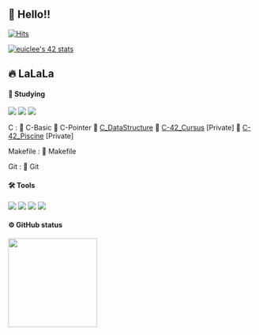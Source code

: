 ## 👋 Hello!!
[![Hits](https://hits.seeyoufarm.com/api/count/incr/badge.svg?url=https%3A%2F%2Fgithub.com%2Fleechan02&count_bg=%2379C83D&title_bg=%23555555&icon=&icon_color=%23E7E7E7&title=hits&edge_flat=false)](https://hits.seeyoufarm.com)

<a href="https://github.com/JaeSeoKim/badge42"><img src="https://badge42.vercel.app/api/v2/cl6ysj3sp00060glcerh5edx6/stats?cursusId=21&coalitionId=86" alt="euiclee's 42 stats" /></a>

## 🔥 LaLaLa

#### 📝 Studying
<img src="https://img.shields.io/badge/C-A8B9CC?style=flat&logo=C&logoColor=white"/> <img src="https://img.shields.io/badge/Makefile-4285F4?style=flat&logo=files&logoColor=white"/> <img src="https://img.shields.io/badge/Git-F05032?style=flat&logo=git&logoColor=white"/>

C : 
📌 C-Basic
📌 C-Pointer
📌 [C_DataStructure](https://github.com/leechan02/C_DataStructure)
📌 [C-42_Cursus](https://github.com/leechan02/42cursus) [Private]
📌 [C-42_Piscine](https://github.com/leechan02/C_Piscine) [Private]

Makefile : 
📌 Makefile

Git : 
📌 Git

#### 🛠 Tools
 <img src="https://img.shields.io/badge/Visual Studio Code-007ACC?style=flat&logo=Visual Studio Code&logoColor=white"/> <img src="https://img.shields.io/badge/Vim-019733?style=flat&logo=Vim&logoColor=white"/> <img src="https://img.shields.io/badge/iTerm2-111111?style=flat&logo=iTerm2&logoColor=white"/> <img src="https://img.shields.io/badge/Slack-4A154B?style=flat&logo=Slack&logoColor=white"/>

#### ⚙️ GitHub status
<p>
  <img height="180em" src="https://github-readme-stats.vercel.app/api?username=leechan02&show_icons=true&include_all_commits=true&bg_color=30,15a12e,5bddfd&title_color=fff&text_color=fff">
</p>
